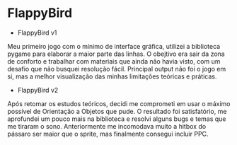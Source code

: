# FlappyBird

* FlappyBird v1

Meu primeiro jogo com o mínimo de interface gráfica, utilizei a biblioteca pygame para elaborar a maior parte das linhas.
O obejtivo era sair da zona de conforto e trabalhar com materiais que ainda não havia visto, com um desafio que não busquei resolução fácil.
Principal output não foi o jogo em si, mas a melhor visualização das minhas limitações teóricas e práticas.

* FlappyBird v2

Após retomar os estudos teóricos, decidi me comprometi em usar o máximo possível de Orientação a Objetos que pude.
O resultado foi satisfatório, me aprofundei um pouco mais na biblioteca e resolvi alguns bugs e temas que me tiraram o sono.
Anteriormente me incomodava muito a hitbox do pássaro ser maior que o sprite, mas finalmente consegui incluir PPC.
